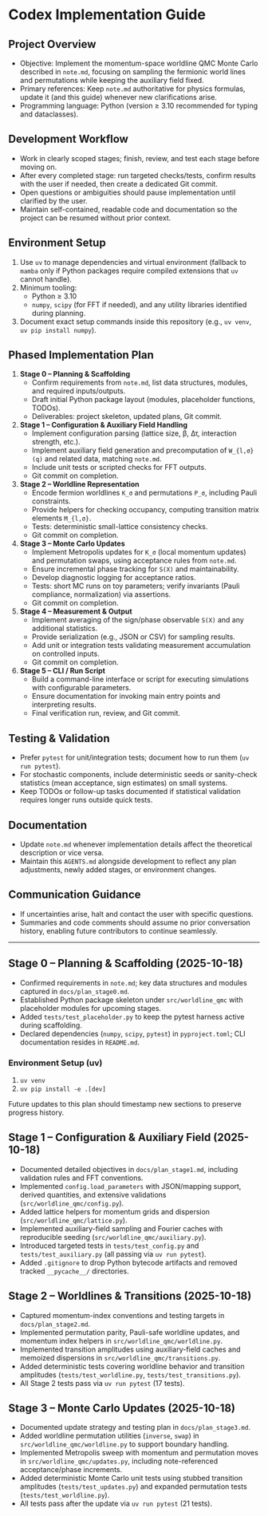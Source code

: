 # Codex Implementation Guide

## Project Overview
- Objective: Implement the momentum-space worldline QMC Monte Carlo described in `note.md`, focusing on sampling the fermionic world lines and permutations while keeping the auxiliary field fixed.
- Primary references: Keep `note.md` authoritative for physics formulas, update it (and this guide) whenever new clarifications arise.
- Programming language: Python (version ≥ 3.10 recommended for typing and dataclasses).

## Development Workflow
- Work in clearly scoped stages; finish, review, and test each stage before moving on.
- After every completed stage: run targeted checks/tests, confirm results with the user if needed, then create a dedicated Git commit.
- Open questions or ambiguities should pause implementation until clarified by the user.
- Maintain self-contained, readable code and documentation so the project can be resumed without prior context.

## Environment Setup
1. Use `uv` to manage dependencies and virtual environment (fallback to `mamba` only if Python packages require compiled extensions that `uv` cannot handle).
2. Minimum tooling:
   - Python ≥ 3.10
   - `numpy`, `scipy` (for FFT if needed), and any utility libraries identified during planning.
3. Document exact setup commands inside this repository (e.g., `uv venv`, `uv pip install numpy`).

## Phased Implementation Plan
1. **Stage 0 – Planning & Scaffolding**
   - Confirm requirements from `note.md`, list data structures, modules, and required inputs/outputs.
   - Draft initial Python package layout (modules, placeholder functions, TODOs).
   - Deliverables: project skeleton, updated plans, Git commit.
2. **Stage 1 – Configuration & Auxiliary Field Handling**
   - Implement configuration parsing (lattice size, β, Δτ, interaction strength, etc.).
   - Implement auxiliary field generation and precomputation of `W_{l,σ}(q)` and related data, matching `note.md`.
   - Include unit tests or scripted checks for FFT outputs.
   - Git commit on completion.
3. **Stage 2 – Worldline Representation**
   - Encode fermion worldlines `K_σ` and permutations `P_σ`, including Pauli constraints.
   - Provide helpers for checking occupancy, computing transition matrix elements `M_{l,σ}`.
   - Tests: deterministic small-lattice consistency checks.
   - Git commit on completion.
4. **Stage 3 – Monte Carlo Updates**
   - Implement Metropolis updates for `K_σ` (local momentum updates) and permutation swaps, using acceptance rules from `note.md`.
   - Ensure incremental phase tracking for `S(X)` and maintainability.
   - Develop diagnostic logging for acceptance ratios.
   - Tests: short MC runs on toy parameters; verify invariants (Pauli compliance, normalization) via assertions.
   - Git commit on completion.
5. **Stage 4 – Measurement & Output**
   - Implement averaging of the sign/phase observable `S(X)` and any additional statistics.
   - Provide serialization (e.g., JSON or CSV) for sampling results.
   - Add unit or integration tests validating measurement accumulation on controlled inputs.
   - Git commit on completion.
6. **Stage 5 – CLI / Run Script**
   - Build a command-line interface or script for executing simulations with configurable parameters.
   - Ensure documentation for invoking main entry points and interpreting results.
   - Final verification run, review, and Git commit.

## Testing & Validation
- Prefer `pytest` for unit/integration tests; document how to run them (`uv run pytest`).
- For stochastic components, include deterministic seeds or sanity-check statistics (mean acceptance, sign estimates) on small systems.
- Keep TODOs or follow-up tasks documented if statistical validation requires longer runs outside quick tests.

## Documentation
- Update `note.md` whenever implementation details affect the theoretical description or vice versa.
- Maintain this `AGENTS.md` alongside development to reflect any plan adjustments, newly added stages, or environment changes.

## Communication Guidance
- If uncertainties arise, halt and contact the user with specific questions.
- Summaries and code comments should assume no prior conversation history, enabling future contributors to continue seamlessly.

---

## Stage 0 – Planning & Scaffolding (2025-10-18)
- Confirmed requirements in `note.md`; key data structures and modules captured in `docs/plan_stage0.md`.
- Established Python package skeleton under `src/worldline_qmc` with placeholder modules for upcoming stages.
- Added `tests/test_placeholder.py` to keep the pytest harness active during scaffolding.
- Declared dependencies (`numpy`, `scipy`, `pytest`) in `pyproject.toml`; CLI documentation resides in `README.md`.

### Environment Setup (uv)
1. `uv venv`
2. `uv pip install -e .[dev]`

Future updates to this plan should timestamp new sections to preserve progress history.

## Stage 1 – Configuration & Auxiliary Field (2025-10-18)
- Documented detailed objectives in `docs/plan_stage1.md`, including validation rules and FFT conventions.
- Implemented `config.load_parameters` with JSON/mapping support, derived quantities, and extensive validations (`src/worldline_qmc/config.py`).
- Added lattice helpers for momentum grids and dispersion (`src/worldline_qmc/lattice.py`).
- Implemented auxiliary-field sampling and Fourier caches with reproducible seeding (`src/worldline_qmc/auxiliary.py`).
- Introduced targeted tests in `tests/test_config.py` and `tests/test_auxiliary.py` (all passing via `uv run pytest`).
- Added `.gitignore` to drop Python bytecode artifacts and removed tracked `__pycache__/` directories.

## Stage 2 – Worldlines & Transitions (2025-10-18)
- Captured momentum-index conventions and testing targets in `docs/plan_stage2.md`.
- Implemented permutation parity, Pauli-safe worldline updates, and momentum index helpers in `src/worldline_qmc/worldline.py`.
- Implemented transition amplitudes using auxiliary-field caches and memoized dispersions in `src/worldline_qmc/transitions.py`.
- Added deterministic tests covering worldline behavior and transition amplitudes (`tests/test_worldline.py`, `tests/test_transitions.py`).
- All Stage 2 tests pass via `uv run pytest` (17 tests).

## Stage 3 – Monte Carlo Updates (2025-10-18)
- Documented update strategy and testing plan in `docs/plan_stage3.md`.
- Added worldline permutation utilities (`inverse`, `swap`) in `src/worldline_qmc/worldline.py` to support boundary handling.
- Implemented Metropolis sweep with momentum and permutation moves in `src/worldline_qmc/updates.py`, including note-referenced acceptance/phase increments.
- Added deterministic Monte Carlo unit tests using stubbed transition amplitudes (`tests/test_updates.py`) and expanded permutation tests (`tests/test_worldline.py`).
- All tests pass after the update via `uv run pytest` (21 tests).
